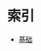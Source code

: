 <!--
* @UpdateTime : 2021/3/12 23:20
* @Author : 27
* @description: type some description
-->

# 索引
- [基础](./基础笔记.md)
